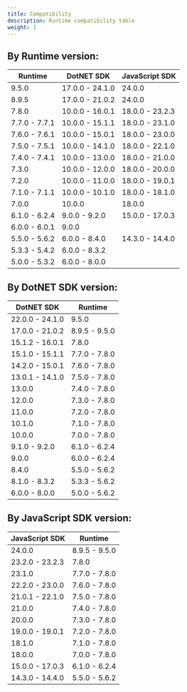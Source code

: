 ```yaml
---
title: Compatibility
description: Runtime compatibility table
weight: 1
---
```


<!-- BEGIN TABLE -->
## By Runtime version:
|    Runtime    |   DotNET SDK    | JavaScript SDK  |
|---------------|-----------------|-----------------|
| 9.5.0         | 17.0.0 - 24.1.0 | 24.0.0          |
| 8.9.5         | 17.0.0 - 21.0.2 | 24.0.0          |
| 7.8.0         | 10.0.0 - 16.0.1 | 18.0.0 - 23.2.3 |
| 7.7.0 - 7.7.1 | 10.0.0 - 15.1.1 | 18.0.0 - 23.1.0 |
| 7.6.0 - 7.6.1 | 10.0.0 - 15.0.1 | 18.0.0 - 23.0.0 |
| 7.5.0 - 7.5.1 | 10.0.0 - 14.1.0 | 18.0.0 - 22.1.0 |
| 7.4.0 - 7.4.1 | 10.0.0 - 13.0.0 | 18.0.0 - 21.0.0 |
| 7.3.0         | 10.0.0 - 12.0.0 | 18.0.0 - 20.0.0 |
| 7.2.0         | 10.0.0 - 11.0.0 | 18.0.0 - 19.0.1 |
| 7.1.0 - 7.1.1 | 10.0.0 - 10.1.0 | 18.0.0 - 18.1.0 |
| 7.0.0         | 10.0.0          | 18.0.0          |
| 6.1.0 - 6.2.4 | 9.0.0 - 9.2.0   | 15.0.0 - 17.0.3 |
| 6.0.0 - 6.0.1 | 9.0.0           |                 |
| 5.5.0 - 5.6.2 | 6.0.0 - 8.4.0   | 14.3.0 - 14.4.0 |
| 5.3.3 - 5.4.2 | 6.0.0 - 8.3.2   |                 |
| 5.0.0 - 5.3.2 | 6.0.0 - 8.0.0   |                 |

## By DotNET SDK version:
|   DotNET SDK    |    Runtime    |
|-----------------|---------------|
| 22.0.0 - 24.1.0 | 9.5.0         |
| 17.0.0 - 21.0.2 | 8.9.5 - 9.5.0 |
| 15.1.2 - 16.0.1 | 7.8.0         |
| 15.1.0 - 15.1.1 | 7.7.0 - 7.8.0 |
| 14.2.0 - 15.0.1 | 7.6.0 - 7.8.0 |
| 13.0.1 - 14.1.0 | 7.5.0 - 7.8.0 |
| 13.0.0          | 7.4.0 - 7.8.0 |
| 12.0.0          | 7.3.0 - 7.8.0 |
| 11.0.0          | 7.2.0 - 7.8.0 |
| 10.1.0          | 7.1.0 - 7.8.0 |
| 10.0.0          | 7.0.0 - 7.8.0 |
| 9.1.0 - 9.2.0   | 6.1.0 - 6.2.4 |
| 9.0.0           | 6.0.0 - 6.2.4 |
| 8.4.0           | 5.5.0 - 5.6.2 |
| 8.1.0 - 8.3.2   | 5.3.3 - 5.6.2 |
| 6.0.0 - 8.0.0   | 5.0.0 - 5.6.2 |

## By JavaScript SDK version:
| JavaScript SDK  |    Runtime    |
|-----------------|---------------|
| 24.0.0          | 8.9.5 - 9.5.0 |
| 23.2.0 - 23.2.3 | 7.8.0         |
| 23.1.0          | 7.7.0 - 7.8.0 |
| 22.2.0 - 23.0.0 | 7.6.0 - 7.8.0 |
| 21.0.1 - 22.1.0 | 7.5.0 - 7.8.0 |
| 21.0.0          | 7.4.0 - 7.8.0 |
| 20.0.0          | 7.3.0 - 7.8.0 |
| 19.0.0 - 19.0.1 | 7.2.0 - 7.8.0 |
| 18.1.0          | 7.1.0 - 7.8.0 |
| 18.0.0          | 7.0.0 - 7.8.0 |
| 15.0.0 - 17.0.3 | 6.1.0 - 6.2.4 |
| 14.3.0 - 14.4.0 | 5.5.0 - 5.6.2 |
<!-- END TABLE -->
